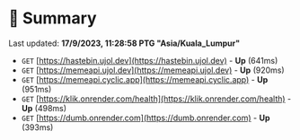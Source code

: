 # 📖 Summary
Last updated: **17/9/2023, 11:28:58 PTG "Asia/Kuala_Lumpur"**

- `GET` [https://hastebin.ujol.dev](https://hastebin.ujol.dev) - **Up** (641ms)
- `GET` [https://memeapi.ujol.dev](https://memeapi.ujol.dev) - **Up** (920ms)
- `GET` [https://memeapi.cyclic.app](https://memeapi.cyclic.app) - **Up** (951ms)
- `GET` [https://klik.onrender.com/health](https://klik.onrender.com/health) - **Up** (498ms)
- `GET` [https://dumb.onrender.com](https://dumb.onrender.com) - **Up** (393ms)
